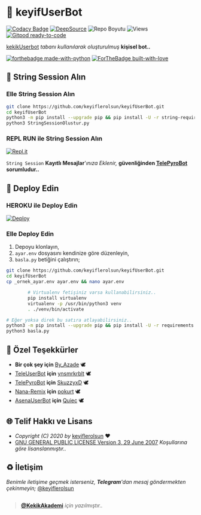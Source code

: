 # 🤖 keyifUserBot

[![Codacy Badge](https://app.codacy.com/project/badge/Grade/07b0824a27b44988b188af7875456f62)](https://www.codacy.com/gh/keyiflerolsun/keyifUserBot/dashboard?utm_source=github.com&utm_medium=referral&utm_content=keyiflerolsun/keyifUserBot&utm_campaign=Badge_Grade) [![DeepSource](https://deepsource.io/gh/keyiflerolsun/keyifUserBot.svg/?label=active+issues&show_trend=true)](https://deepsource.io/gh/keyiflerolsun/keyifUserBot/?ref=repository-badge) ![Repo Boyutu](https://img.shields.io/github/repo-size/keyiflerolsun/keyifUserBot) ![Views](https://hits.seeyoufarm.com/api/count/incr/badge.svg?url=https://github.com/keyiflerolsun/keyifUserBot&title=Profile%20Views) [![Gitpod ready-to-code](https://img.shields.io/badge/Gitpod-ready--to--code-blue?logo=gitpod)](https://gitpod.io/#https://github.com/keyiflerolsun/keyifUserBot)

[kekikUserbot](https://github.com/KekikAkademi/kekikUserbot) _tabanı kullanılarak oluşturulmuş_ **kişisel bot..**

[![forthebadge made-with-python](http://ForTheBadge.com/images/badges/made-with-python.svg)](https://www.python.org/)
[![ForTheBadge built-with-love](http://ForTheBadge.com/images/badges/built-with-love.svg)](https://GitHub.com/keyiflerolsun/)

## :memo: String Session Alın

### Elle String Session Alın

```sh
git clone https://github.com/keyiflerolsun/keyifUserBot.git
cd keyifUserBot
python3 -m pip install --upgrade pip && pip install -U -r string-requirements.txt
python3 StringSessionOlustur.py
```

### REPL RUN ile String Session Alın

[![Repl.it](https://img.shields.io/badge/REPL%20RUN-Run%20Online-blue.svg)](https://telepyrobot.skuzzyxd.repl.run/)

`String Session` **Kayıtlı Mesajlar**'_ınıza Eklenir,_ **güvenliğinden [TelePyroBot](https://github.com/SkuzzyxD/TelePyroBot/) sorumludur..**

## :rocket: Deploy Edin

### HEROKU ile Deploy Edin

[![Deploy](https://www.herokucdn.com/deploy/button.svg)](https://heroku.com/deploy?template=https://github.com/keyiflerolsun/keyifUserBot)

### Elle Deploy Edin

1. Depoyu klonlayın,
2. `ayar.env` dosyasını kendinize göre düzenleyin,
3. `basla.py` betiğini çalıştırın;

```sh
git clone https://github.com/keyiflerolsun/keyifUserBot.git
cd keyifUserBot
cp _ornek_ayar.env ayar.env && nano ayar.env

        # Virtualenv fetişiniz varsa kullanabilirsiniz..
        pip install virtualenv
        virtualenv -p /usr/bin/python3 venv
        . ./venv/bin/activate

# Eğer yoksa direk bu satıra atlayabilirsiniz..
python3 -m pip install --upgrade pip && pip install -U -r requirements.txt
python3 basla.py
```

## :green_heart: Özel Teşekkürler

- **Bir çok şey için** [By_Azade](https://github.com/muhammedfurkan) 🕊
- [TeleUserBot](https://github.com/ynsmrkrblt/TeleUserBot) **için** [ynsmrkrblt](https://github.com/ynsmrkrblt) 🕊
- [TelePyroBot](https://github.com/SkuzzyxD/TelePyroBot) **için** [SkuzzyxD](https://github.com/SkuzzyxD) 🕊
- [Nana-Remix](https://github.com/pokurt/Nana-Remix) **için** [pokurt](https://github.com/pokurt) 🕊
- [AsenaUserBot](https://github.com/Quiec/AsenaUserBot) **için** [Quiec](https://github.com/Quiec) 🕊

## :globe_with_meridians: Telif Hakkı ve Lisans

- _Copyright (C) 2020 by_ [keyiflerolsun](https://github.com/keyiflerolsun) ❤️️
- [GNU GENERAL PUBLIC LICENSE Version 3, 29 June 2007](https://github.com/keyiflerolsun/keyifUserBot/blob/master/LICENSE) _Koşullarına göre lisanslanmıştır.._

## :recycle: İletişim

_Benimle iletişime geçmek isterseniz, **Telegram**'dan mesaj göndermekten çekinmeyin;_ [@keyiflerolsun](https://t.me/keyiflerolsun)

##

> **[@KekikAkademi](https://t.me/KekikAkademi)** _için yazılmıştır.._
